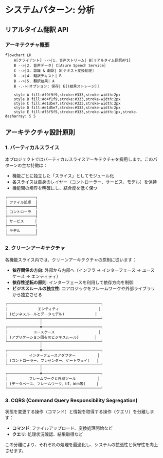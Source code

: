 # システムパターン: 分析

## リアルタイム翻訳 API

### アーキテクチャ概要

```mermaid
flowchart LR
    A[クライアント] -->|1. 音声ストリーム| B[リアルタイム翻訳API]
    B -->|2. 音声データ| C[Azure Speech Service]
    C -->|3. 認識 & 翻訳| D[テキスト変換処理]
    D -->|4. 翻訳テキスト| B
    B -->|5. 翻訳結果| A
    B -.->|オプション: 保存| E[(結果ストレージ)]
    
    style A fill:#f9f9f9,stroke:#333,stroke-width:2px
    style B fill:#d4f1f9,stroke:#333,stroke-width:2px
    style C fill:#e1d5e7,stroke:#333,stroke-width:2px
    style D fill:#e1d5e7,stroke:#333,stroke-width:2px
    style E fill:#f5f5f5,stroke:#333,stroke-width:1px,stroke-dasharray: 5 5
```

## アーキテクチャ設計原則

### 1. バーティカルスライス

本プロジェクトではバーティカルスライスアーキテクチャを採用します。このパターンの主な特徴は：

- 機能ごとに独立した「スライス」としてモジュール化
- 各スライスは自身のレイヤー（コントローラー、サービス、モデル）を保持
- 機能間の境界を明確にし、結合度を低く保つ

```
┌─────────────┐  
│ ファイル処理  │
├─────────────┤
│ コントローラ  │
├─────────────┤
│ サービス     │
├─────────────|
│ モデル       │
└─────────────┘
```

### 2. クリーンアーキテクチャ

各機能スライス内では、クリーンアーキテクチャの原則に従います：

- **依存関係の方向**: 外部から内部へ（インフラ → インターフェース → ユースケース → エンティティ）
- **依存性逆転の原則**: インターフェースを利用して依存方向を制御
- **ビジネスルールの独立性**: コアロジックをフレームワークや外部ライブラリから独立させる

```
┌───────────────────────────────────────────┐
│              エンティティ                  │
│ (ビジネスルールとデータモデル)              │
└───────────────┬───────────────────────────┘
                │
┌───────────────▼───────────────────────────┐
│            ユースケース                    │
│ (アプリケーション固有のビジネスルール)       │
└───────────────┬───────────────────────────┘
                │
┌───────────────▼───────────────────────────┐
│          インターフェースアダプター          │
│ (コントローラー、プレゼンター、ゲートウェイ)   │
└───────────────┬───────────────────────────┘
                │
┌───────────────▼───────────────────────────┐
│          フレームワークと外部ツール          │
│ (データベース、フレームワーク、UI、Web等)     │
└───────────────────────────────────────────┘
```

### 3. CQRS (Command Query Responsibility Segregation)

状態を変更する操作（コマンド）と情報を取得する操作（クエリ）を分離します：

- **コマンド**: ファイルアップロード、変換処理開始など
- **クエリ**: 処理状況確認、結果取得など

この分離により、それぞれの処理を最適化し、システムの拡張性と保守性を向上させます。